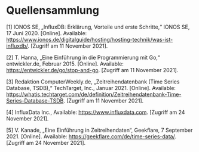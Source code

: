 # Quellensammlung

[1] 	IONOS SE, „InfluxDB: Erklärung, Vorteile und erste Schritte,“ IONOS SE, 17 Juni 2020. [Online]. Available: https://www.ionos.de/digitalguide/hosting/hosting-technik/was-ist-influxdb/. [Zugriff am 11 November 2021].

[2] 	T. Hanna, „Eine Einführung in die Programmierung mit Go,“ entwickler.de, Februar 2015. [Online]. Available: https://entwickler.de/go/stop-and-go. [Zugriff am 11 November 2021].

[3] 	Redaktion ComputerWeekly.de, „Zeitreihendatenbank (Time Series Database, TSDB),“ TechTarget, Inc., Januar 2021. [Online]. Available: https://whatis.techtarget.com/de/definition/Zeitreihendatenbank-Time-Series-Database-TSDB. [Zugriff am 11 November 2021].

[4]     InfluxData Inc., Available: https://www.influxdata.com. [Zugriff am 24 November 2021].

[5]     V. Kanade, „Eine Einführung in Zeitreihendaten“, Geekflare, 7 September 2021. [Online]. Available: https://geekflare.com/de/time-series-data/. [Zugriff am 24 November 2021].